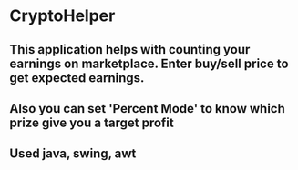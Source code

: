 # CryptoHelper

## This application helps with counting your earnings on marketplace. Enter buy/sell price to get expected earnings.
## Also you can set 'Percent Mode' to know which prize give you a target profit

## Used java, swing, awt
